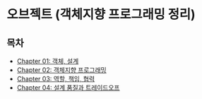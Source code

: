 # 오브젝트 (객체지향 프로그래밍 정리)



## 목차
- [Chapter 01: 객체, 설계](./chapter01/Chapter01.md)
- [Chapter 02: 객체지향 프로그래밍](./chapter02/Chapter02.md)
- [Chapter 03: 역할, 책임, 협력](./chapter03/Chapter03.md)
- [Chapter 04: 설계 품질과 트레이드오프](./chapter04/Chapter04.md)